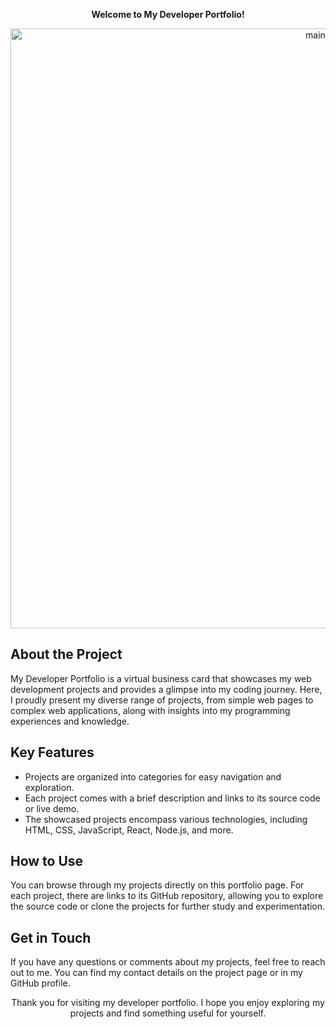 **<div align="center">Welcome to My Developer Portfolio!</div>**
<div align="center"><img width="960" alt="main" src="https://github.com/Valelaaa/Web_lab_project/assets/78920421/a721b357-55e1-4a2e-99be-ef07bf5d115d"></div>
<h2>About the Project</h2>

<p>
  My Developer Portfolio is a virtual business card that showcases my web development projects and provides a glimpse into my coding journey. Here, I proudly present my diverse range of projects, from simple web pages to complex web applications, along with insights into my programming experiences and knowledge.
</p>

<h2>Key Features</h2>

<ul>
  <li>Projects are organized into categories for easy navigation and exploration.</li>
  <li>Each project comes with a brief description and links to its source code or live demo.</li>
  <li>The showcased projects encompass various technologies, including HTML, CSS, JavaScript, React, Node.js, and more.</li>
</ul>

<h2>How to Use</h2>

<p>
  You can browse through my projects directly on this portfolio page. For each project, there are links to its GitHub repository, allowing you to explore the source code or clone the projects for further study and experimentation.
</p>

<h2>Get in Touch</h2>

<p>
  If you have any questions or comments about my projects, feel free to reach out to me. You can find my contact details on the project page or in my GitHub profile.
</p>

<p align="center">Thank you for visiting my developer portfolio. I hope you enjoy exploring my projects and find something useful for yourself.</p>
